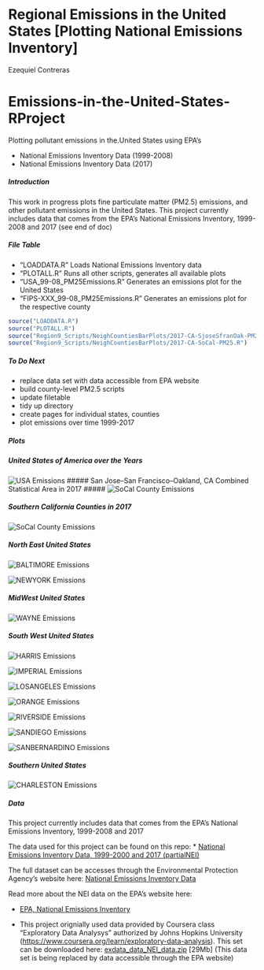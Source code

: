 Regional Emissions in the United States \[Plotting National Emissions
Inventory\]
================
Ezequiel Contreras

# Emissions-in-the-United-States-RProject

Plotting pollutant emissions in the.United States using EPA’s

  - National Emissions Inventory Data (1999-2008)
  - National Emissions Inventory Data (2017)

##### Introduction

This work in progress plots fine particulate matter (PM2.5) emissions,
and other pollutant emissions in the United States. This project
currently includes data that comes from the EPA’s National Emissions
Inventory, 1999-2008 and 2017 (see end of doc)

##### File Table

  - “LOADDATA.R” Loads National Emissions Inventory data
  - “PLOTALL.R” Runs all other scripts, generates all available plots  
  - “USA\_99-08\_PM25Emissions.R” Generates an emissions plot for the
    United States
  - “FIPS-XXX\_99-08\_PM25Emissions.R” Generates an emissions plot for
    the respective county

<!-- end list -->

``` r
source("LOADDATA.R")
source("PLOTALL.R")
source("Region9_Scripts/NeighCountiesBarPlots/2017-CA-SjoseSfranOak-PM25.R")
source("Region9_Scripts/NeighCountiesBarPlots/2017-CA-SoCal-PM25.R")
```

##### To Do Next

  - replace data set with data accessible from EPA website
  - build county-level PM2.5 scripts
  - update filetable
  - tidy up directory
  - create pages for individual states, counties
  - plot emissions over time 1999-2017

##### Plots

##### United States of America over the Years

![USA Emissions](USA_99-08_PM25Emissions.png) \#\#\#\#\# San Jose–San
Francisco–Oakland, CA Combined Statistical Area in 2017 \#\#\#\#\#
![SoCal County
Emissions](PNG/NeighCountiesBarPlots/2017-CA-SoCal-PM25Emissions.png)

##### Southern California Counties in 2017

![SoCal County
Emissions](PNG/NeighCountiesBarPlots/2017-CA-SJoseSFranOak-PM25Emissions.png)

##### North East United States

![BALTIMORE Emissions](FIPS-BALTIMORE_99-08_PM25Emissions.png)

![NEWYORK Emissions](FIPS-NEWYORK_99-08_PM25Emissions.png)

##### MidWest United States

![WAYNE Emissions](FIPS-WAYNE_99-08_PM25Emissions.png)

##### South West United States

![HARRIS Emissions](FIPS-HARRIS_99-08_PM25Emissions.png)

![IMPERIAL Emissions](FIPS-IMPERIAL_99-08_PM25Emissions.png)

![LOSANGELES Emissions](FIPS-LOSANGELES_99-08_PM25Emissions.png)

![ORANGE Emissions](FIPS-ORANGE_99-08_PM25Emissions.png)

![RIVERSIDE Emissions](FIPS-RIVERSIDE_99-08_PM25Emissions.png)

![SANDIEGO Emissions](FIPS-SANDIEGO_99-08_PM25Emissions.png)

![SANBERNARDINO Emissions](FIPS-SBERNARDINO_99-08_PM25Emissions.png)

##### Southern United States

![CHARLESTON Emissions](FIPS-CHARLESTON_99-08_PM25Emissions.png)

##### Data

This project currently includes data that comes from the EPA’s National
Emissions Inventory, 1999-2008 and 2017

The data used for this project can be found on this repo: \* [National
Emissions Inventory Data, 1999-2000 and 2017
(partialNEI)](https://github.com/ezequielc97/Emissions-in-the-United-States-RProject/tree/master/National_Emissions_Inventory_Data)

The full dataset can be accesses through the Environmental Protection
Agency’s website here: [National Emissions Inventory
Data](https://enviro.epa.gov/facts/nei/index.html)

Read more about the NEI data on the EPA’s website here:

  - [EPA, National Emissions
    Inventory](https://www.epa.gov/air-emissions-inventories/national-emissions-inventory-nei)

  - This project orignially used data provided by Coursera class
    “Exploratory Data Analysys” authorized by Johns Hopkins University
    (<https://www.coursera.org/learn/exploratory-data-analysis>). This
    set can be downloaded here:
    [exdata\_data\_NEI\_data.zip](https://d396qusza40orc.cloudfront.net/exdata%2Fdata%2FNEI_data.zip)
    \[29Mb\] (This data set is being replaced by data accessible through
    the EPA website)
